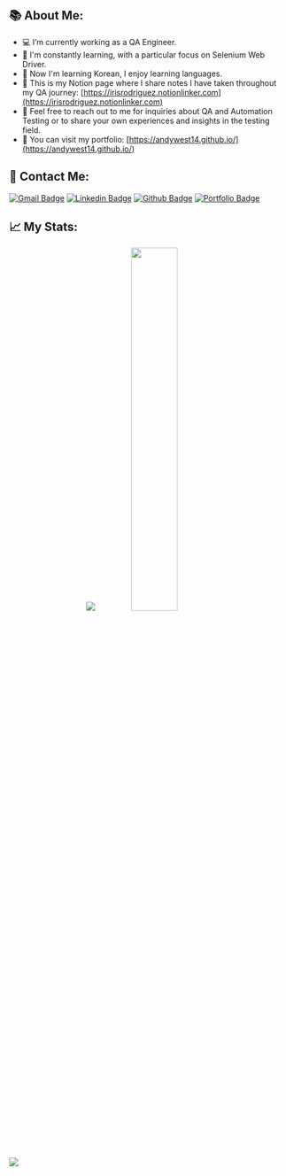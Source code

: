 ## 📚 About Me:
- 💻 I’m currently working as a QA Engineer.
- 📖 I'm constantly learning, with a particular focus on Selenium Web Driver.
- 📓 Now I'm learning Korean, I enjoy learning languages.
- 📒 This is my Notion page where I share notes I have taken throughout my QA journey: [https://irisrodriguez.notionlinker.com](https://irisrodriguez.notionlinker.com)
- 💬 Feel free to reach out to me for inquiries about QA and Automation Testing or to share your own experiences and insights in the testing field.
- 👀 You can visit my portfolio: [https://andywest14.github.io/](https://andywest14.github.io/)
  

## 📩 Contact Me:

[![Gmail Badge](https://img.shields.io/badge/-Gmail-c14438?style=social&logo=Gmail&link=mailto:irisrubiroa@gmail.com&color=white)](mailto:irisrubiroa@gmail.com)
[![Linkedin Badge](https://img.shields.io/badge/LinkedIn_-%230A66C2?style=social&logo=LinkedIn&link=https%3A%2F%2Fwww.linkedin.com%2Fin%2FirisrodriguezA%2F)](https://www.linkedin.com/in/irisrodriguezA/) 
[![Github Badge](https://img.shields.io/badge/Github_-grey?style=social&logo=github&link=https%3A%2F%2Fgithub.com%2FAndyWest14)](https://github.com/AndyWest14) 
[![Portfolio Badge](https://img.shields.io/badge/Portfolio_-Black?style=social&logo=protondrive&logoColor=%23212121&color=%23212121&link=https%3A%2F%2Fandywest14.github.io%2F)](https://andywest14.github.io/)


## 📈 My Stats:
<p align="center">
<a href="https://github.com/AndyWest14">
  <img src="https://github-readme-stats.vercel.app/api?username=AndyWest14&count_private=true&show_icons=true&theme=dark" /></a>
<a href="[https://github.com/AndyWest14/](https://github.com/AndyWest14)">
  <img width = "41%"src="https://github-readme-stats.vercel.app/api/top-langs/?username=AndyWest14&layout=compact&theme=dark" /></a>
<p>&nbsp;</p>

 <a href="https://github.com/AndyWest14"> <img src="https://komarev.com/ghpvc/?username=AndyWest14&label=Profile+Views&color=grey&style=for-the-badge" /></a>
